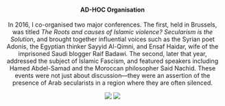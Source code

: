 <center><h4>AD-HOC Organisation<center></h4>

In 2016, I co-organised two major conferences. The first, held in Brussels, was titled _The Roots and causes of Islamic violence? Secularism is the Solution_, and brought together influential voices such as the Syrian poet Adonis, the Egyptian thinker Sayyid Al-Qimni, and Ensaf Haidar, wife of the imprisoned Saudi blogger Raif Badawi. The second, later that year, addressed the subject of Islamic Fascism, and featured speakers including Hamed Abdel-Samad and the Moroccan philosopher Said Nachid. These events were not just about discussion—they were an assertion of the presence of Arab secularists in a region where they are often silenced.

![](76.jpeg)
![](77.jpeg)
